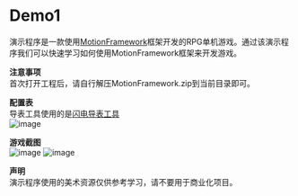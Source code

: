 # Demo1
演示程序是一款使用[MotionFramework](https://github.com/gmhevinci/MotionFramework)框架开发的RPG单机游戏。通过该演示程序我们可以快速学习如何使用MotionFramework框架来开发游戏。

**注意事项**  
首次打开工程后，请自行解压MotionFramework.zip到当前目录即可。

**配置表**  
导表工具使用的是[闪电导表工具](https://github.com/gmhevinci/FlashExcel)  
![image](https://github.com/gmhevinci/Demo1/raw/master/Docs/Image/img3.png)

**游戏截图**  
![image](https://github.com/gmhevinci/Demo1/raw/master/Docs/Image/img1.png)
![image](https://github.com/gmhevinci/Demo1/raw/master/Docs/Image/img2.png)

**声明**  
演示程序使用的美术资源仅供参考学习，请不要用于商业化项目。